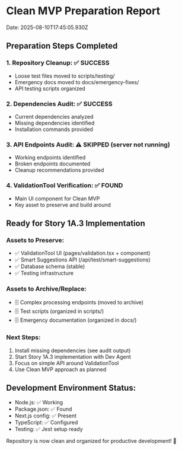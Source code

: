 # Clean MVP Preparation Report
Date: 2025-08-10T17:45:05.930Z

## Preparation Steps Completed

### 1. Repository Cleanup: ✅ SUCCESS
- Loose test files moved to scripts/testing/
- Emergency docs moved to docs/emergency-fixes/
- API testing scripts organized

### 2. Dependencies Audit: ✅ SUCCESS  
- Current dependencies analyzed
- Missing dependencies identified
- Installation commands provided

### 3. API Endpoints Audit: ⚠️ SKIPPED (server not running)
- Working endpoints identified
- Broken endpoints documented
- Cleanup recommendations provided

### 4. ValidationTool Verification: ✅ FOUND
- Main UI component for Clean MVP
- Key asset to preserve and build around

## Ready for Story 1A.3 Implementation

### Assets to Preserve:
- ✅ ValidationTool UI (pages/validation.tsx + component)
- ✅ Smart Suggestions API (/api/test/smart-suggestions)
- ✅ Database schema (stable)
- ✅ Testing infrastructure

### Assets to Archive/Replace:
- 🗄️  Complex processing endpoints (moved to archive)
- 🗄️  Test scripts (organized in scripts/)
- 🗄️  Emergency documentation (organized in docs/)

### Next Steps:
1. Install missing dependencies (see audit output)
2. Start Story 1A.3 implementation with Dev Agent
3. Focus on simple API around ValidationTool
4. Use Clean MVP approach as planned

## Development Environment Status:
- Node.js: ✅ Working
- Package.json: ✅ Found  
- Next.js config: ✅ Present
- TypeScript: ✅ Configured
- Testing: ✅ Jest setup ready

Repository is now clean and organized for productive development! 🚀
